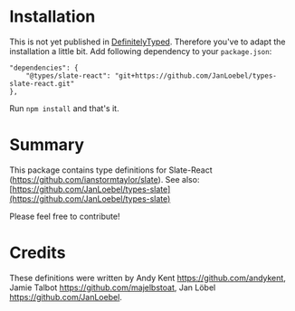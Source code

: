 # Installation
This is not yet published in [DefinitelyTyped](https://github.com/DefinitelyTyped/DefinitelyTyped). Therefore you've to adapt the installation a little bit. Add following dependency to your `package.json`:

```
"dependencies": {
    "@types/slate-react": "git+https://github.com/JanLoebel/types-slate-react.git"
},
```

Run `npm install` and that's it.

# Summary
This package contains type definitions for Slate-React (https://github.com/ianstormtaylor/slate). See also:
[https://github.com/JanLoebel/types-slate](https://github.com/JanLoebel/types-slate)

Please feel free to contribute!

# Credits
These definitions were written by Andy Kent <https://github.com/andykent>, Jamie Talbot <https://github.com/majelbstoat>, Jan Löbel <https://github.com/JanLoebel>.
